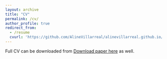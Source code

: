 ```yaml
---
layout: archive
title: "CV"
permalink: /cv/
author_profile: true
redirect_from:
  - /resume
  cvurl: 'https://github.com/AlineVillarreal/alinevillarreal.github.io/blob/master/files/Aline%20Villarreal%20CV%20-%20MEXUS.pdf'
---
```


Full CV can be downloaded from 
 [Download paper here](https://github.com/AlineVillarreal/alinevillarreal.github.io/blob/master/files/Aline%20Villarreal%20CV%20-%20MEXUS.pdf)
as well.
